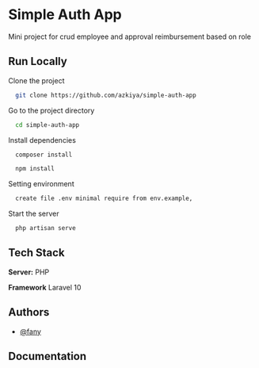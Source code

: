 
# Simple Auth App
Mini project for crud employee and approval reimbursement based on role
## Run Locally

Clone the project

```bash
  git clone https://github.com/azkiya/simple-auth-app
```

Go to the project directory

```bash
  cd simple-auth-app
```

Install dependencies

```bash
  composer install
```
```bash
  npm install
```

Setting environment

```bash
  create file .env minimal require from env.example, 
```

Start the server

```bash
  php artisan serve
```


## Tech Stack

**Server:** PHP

**Framework** Laravel 10

## Authors

- [@fany](https://github.com/azkiya)

## Documentation